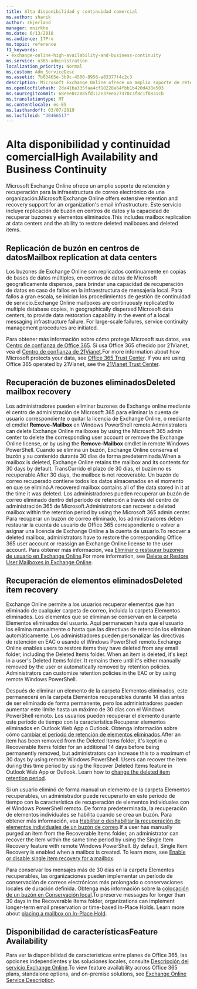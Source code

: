 ```yaml
---
title: Alta disponibilidad y continuidad comercial
ms.author: sharik
author: skjerland
manager: mnirkhe
ms.date: 6/13/2018
ms.audience: ITPro
ms.topic: reference
f1_keywords:
- exchange-online-high-availability-and-business-continuity
ms.service: o365-administration
localization_priority: Normal
ms.custom: Adm_ServiceDesc
ms.assetid: 7b03465e-3b9c-4500-8956-a83377f4c2c3
description: Microsoft Exchange Online ofrece un amplio soporte de retención y recuperación para la infraestructura de correo electrónico de una organización. Este servicio incluye replicación de buzón en centros de datos y la capacidad de recuperar buzones y elementos eliminados.
ms.openlocfilehash: 2da41ba335faa4cf18228a64fbb1b420d438e503
ms.sourcegitcommit: 68eee0c2885fd112e37eea27370c3f8c1f0831cb
ms.translationtype: MT
ms.contentlocale: es-ES
ms.lasthandoff: 03/07/2019
ms.locfileid: "30466517"
---
```

# <a name="high-availability-and-business-continuity"></a><span data-ttu-id="6192e-104">Alta disponibilidad y continuidad comercial</span><span class="sxs-lookup"><span data-stu-id="6192e-104">High Availability and Business Continuity</span></span>

<span data-ttu-id="6192e-105">Microsoft Exchange Online ofrece un amplio soporte de retención y recuperación para la infraestructura de correo electrónico de una organización.</span><span class="sxs-lookup"><span data-stu-id="6192e-105">Microsoft Exchange Online offers extensive retention and recovery support for an organization's email infrastructure.</span></span> <span data-ttu-id="6192e-106">Este servicio incluye replicación de buzón en centros de datos y la capacidad de recuperar buzones y elementos eliminados.</span><span class="sxs-lookup"><span data-stu-id="6192e-106">This includes mailbox replication at data centers and the ability to restore deleted mailboxes and deleted items.</span></span>
  
## <a name="mailbox-replication-at-data-centers"></a><span data-ttu-id="6192e-107">Replicación de buzón en centros de datos</span><span class="sxs-lookup"><span data-stu-id="6192e-107">Mailbox replication at data centers</span></span>

<span data-ttu-id="6192e-p103">Los buzones de Exchange Online son replicados continuamente en copias de bases de datos múltiples, en centros de datos de Microsoft geográficamente dispersos, para brindar una capacidad de recuperación de datos en caso de fallos en la infraestructura de mensajería local. Para fallos a gran escala, se inician los procedimientos de gestión de continuidad de servicio.</span><span class="sxs-lookup"><span data-stu-id="6192e-p103">Exchange Online mailboxes are continuously replicated to multiple database copies, in geographically dispersed Microsoft data centers, to provide data restoration capability in the event of a local messaging infrastructure failure. For large-scale failures, service continuity management procedures are initiated.</span></span>
  
<span data-ttu-id="6192e-p104">Para obtener más información sobre cómo protege Microsoft sus datos, vea [Centro de confianza de Office 365](https://go.microsoft.com/fwlink/p/?LinkId=299135). Si usa Office 365 ofrecido por 21Vianet, vea el [Centro de confianza de 21Vianet](http://www.21vbluecloud.com/office365/trustcenter/onlineservices.mdl).</span><span class="sxs-lookup"><span data-stu-id="6192e-p104">For more information about how Microsoft protects your data, see [Office 365 Trust Center](https://go.microsoft.com/fwlink/p/?LinkId=299135). If you are using Office 365 operated by 21Vianet, see the [21Vianet Trust Center](http://www.21vbluecloud.com/office365/trustcenter/onlineservices.mdl).</span></span>
  
## <a name="deleted-mailbox-recovery"></a><span data-ttu-id="6192e-112">Recuperación de buzones eliminados</span><span class="sxs-lookup"><span data-stu-id="6192e-112">Deleted mailbox recovery</span></span>

<span data-ttu-id="6192e-113">Los administradores pueden eliminar buzones de Exchange online mediante el centro de administración de Microsoft 365 para eliminar la cuenta de usuario correspondiente o quitar la licencia de Exchange Online, o mediante el cmdlet **Remove-Mailbox** en Windows PowerShell remoto.</span><span class="sxs-lookup"><span data-stu-id="6192e-113">Administrators can delete Exchange Online mailboxes by using the Microsoft 365 admin center to delete the corresponding user account or remove the Exchange Online license, or by using the **Remove-Mailbox** cmdlet in remote Windows PowerShell.</span></span> <span data-ttu-id="6192e-114">Cuando se elimina un buzón, Exchange Online conserva el buzón y su contenido durante 30 días de forma predeterminada.</span><span class="sxs-lookup"><span data-stu-id="6192e-114">When a mailbox is deleted, Exchange Online retains the mailbox and its contents for 30 days by default.</span></span> <span data-ttu-id="6192e-115">TransCurrido el plazo de 30 días, el buzón no es recuperable.</span><span class="sxs-lookup"><span data-stu-id="6192e-115">After 30 days, the mailbox is not recoverable.</span></span> <span data-ttu-id="6192e-116">Un buzón de correo recuperado contiene todos los datos almacenados en el momento en que se eliminó.</span><span class="sxs-lookup"><span data-stu-id="6192e-116">A recovered mailbox contains all of the data stored in it at the time it was deleted.</span></span> <span data-ttu-id="6192e-117">Los administradores pueden recuperar un buzón de correo eliminado dentro del período de retención a través del centro de administración 365 de Microsoft.</span><span class="sxs-lookup"><span data-stu-id="6192e-117">Administrators can recover a deleted mailbox within the retention period by using the Microsoft 365 admin center.</span></span> <span data-ttu-id="6192e-118">Para recuperar un buzón de correo eliminado, los administradores deben restaurar la cuenta de usuario de Office 365 correspondiente o volver a asignar una licencia de Exchange Online a la cuenta de usuario.</span><span class="sxs-lookup"><span data-stu-id="6192e-118">To recover a deleted mailbox, administrators have to restore the corresponding Office 365 user account or reassign an Exchange Online license to the user account.</span></span> <span data-ttu-id="6192e-119">Para obtener más información, vea [Eliminar o restaurar buzones de usuario en Exchange Online](https://go.microsoft.com/fwlink/p/?LinkId=286992).</span><span class="sxs-lookup"><span data-stu-id="6192e-119">For more information, see [Delete or Restore User Mailboxes in Exchange Online](https://go.microsoft.com/fwlink/p/?LinkId=286992).</span></span>
  
## <a name="deleted-item-recovery"></a><span data-ttu-id="6192e-120">Recuperación de elementos eliminados</span><span class="sxs-lookup"><span data-stu-id="6192e-120">Deleted item recovery</span></span>

<span data-ttu-id="6192e-p106">Exchange Online permite a los usuarios recuperar elementos que han eliminado de cualquier carpeta de correo, incluida la carpeta Elementos eliminados. Los elementos que se eliminan se conservan en la carpeta Elementos eliminados del usuario. Aquí permanecen hasta que el usuario los elimina manualmente o hasta que las directivas de retención los eliminan automáticamente. Los administradores pueden personalizar las directivas de retención en EAC o usando el Windows PowerShell remoto.</span><span class="sxs-lookup"><span data-stu-id="6192e-p106">Exchange Online enables users to restore items they have deleted from any email folder, including the Deleted Items folder. When an item is deleted, it's kept in a user's Deleted Items folder. It remains there until it's either manually removed by the user or automatically removed by retention policies. Administrators can customize retention policies in the EAC or by using remote Windows PowerShell.</span></span>
  
<span data-ttu-id="6192e-p107">Después de eliminar un elemento de la carpeta Elementos eliminados, este permanecerá en la carpeta Elementos recuperables durante 14 días antes de ser eliminado de forma permanente, pero los administradores pueden aumentar este límite hasta un máximo de 30 días con el Windows PowerShell remoto. Los usuarios pueden recuperar el elemento durante este período de tiempo con la característica Recuperar elementos eliminados en Outlook Web App o Outlook. Obtenga información sobre cómo [cambiar el período de retención de elementos eliminados](https://go.microsoft.com/fwlink/p/?LinkId=286940).</span><span class="sxs-lookup"><span data-stu-id="6192e-p107">After an item has been removed from the Deleted Items folder, it's kept in a Recoverable Items folder for an additional 14 days before being permanently removed, but administrators can increase this to a maximum of 30 days by using remote Windows PowerShell. Users can recover the item during this time period by using the Recover Deleted Items feature in Outlook Web App or Outlook. Learn how to [change the deleted item retention period](https://go.microsoft.com/fwlink/p/?LinkId=286940).</span></span>
  
<span data-ttu-id="6192e-p108">Si un usuario eliminó de forma manual un elemento de la carpeta Elementos recuperables, un administrador puede recuperarlo en este período de tiempo con la característica de recuperación de elementos individuales con el Windows PowerShell remoto. De forma predeterminada, la recuperación de elementos individuales se habilita cuando se crea un buzón. Para obtener más información, vea [Habilitar o deshabilitar la recuperación de elementos individuales de un buzón de correo](https://go.microsoft.com/fwlink/p/?LinkID=286941).</span><span class="sxs-lookup"><span data-stu-id="6192e-p108">If a user has manually purged an item from the Recoverable Items folder, an administrator can recover the item within the same time period by using the Single Item Recovery feature with remote Windows PowerShell. By default, Single Item Recovery is enabled when a mailbox is created. To learn more, see [Enable or disable single item recovery for a mailbox](https://go.microsoft.com/fwlink/p/?LinkID=286941).</span></span>
  
<span data-ttu-id="6192e-p109">Para conservar los mensajes más de 30 días en la carpeta Elementos recuperables, las organizaciones pueden implementar un período de conservación de correos electrónicos más prolongado o conservaciones locales de duración definida. Obtenga más información sobre la [colocación de un buzón en Conservación local](https://go.microsoft.com/fwlink/p/?LinkId=271746).</span><span class="sxs-lookup"><span data-stu-id="6192e-p109">To preserve messages for longer than 30 days in the Recoverable Items folder, organizations can implement longer-term email preservation or time-based In-Place Holds. Learn more about [placing a mailbox on In-Place Hold](https://go.microsoft.com/fwlink/p/?LinkId=271746).</span></span>
  
## <a name="feature-availability"></a><span data-ttu-id="6192e-133">Disponibilidad de características</span><span class="sxs-lookup"><span data-stu-id="6192e-133">Feature Availability</span></span>

<span data-ttu-id="6192e-134">Para ver la disponibilidad de características entre planes de Office 365, las opciones independientes y las soluciones locales, consulte [Descripción del servicio Exchange Online](exchange-online-service-description.md).</span><span class="sxs-lookup"><span data-stu-id="6192e-134">To view feature availability across Office 365 plans, standalone options, and on-premise solutions, see [Exchange Online Service Description](exchange-online-service-description.md).</span></span>
  

